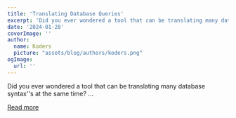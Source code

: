 ```yaml
---
title: 'Translating Database Queries'
excerpt: 'Did you ever wondered a tool that can be translating many database syntax''s at the same time?        ...'
date: '2024-01-28'
coverImage: ''
author:
  name: Koders
  picture: "assets/blog/authors/koders.png"
ogImage:
  url: ''
---
```


Did you ever wondered a tool that can be translating many database syntax''s at the same time?        ...

[Read more](https://dev.to/danielhe4rt/translating-database-queries-3n0m)
